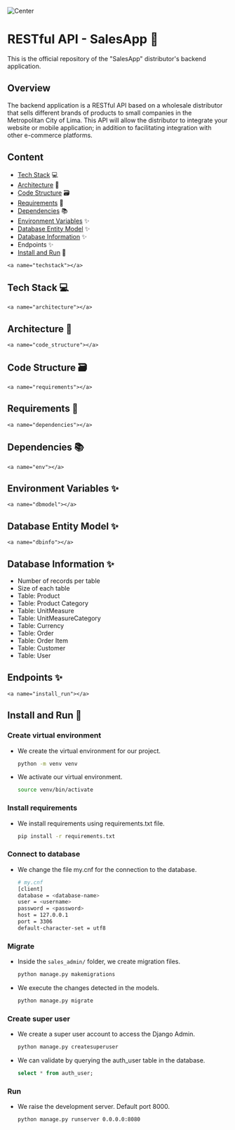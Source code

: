 ![Center](https://capacitacion.uc.cl/images/noticias/gestion-de-bodegas.jpg)

# RESTful API - SalesApp 👷

This is the official repository of the "SalesApp" distributor's backend application.

## Overview

The backend application is a RESTful API based on a wholesale distributor that sells different brands of products to small companies in the Metropolitan City of Lima. This API will allow the distributor to integrate your website or mobile application; in addition to facilitating integration with other e-commerce platforms.

## Content

- [Tech Stack](#techstack) 💻
- [Architecture](#architecture) 🏦
- [Code Structure](#code_structure) 🗃
- [Requirements](#requirements) 📝
- [Dependencies](#dependencies) 📚
- [Environment Variables](#env) ✨
- [Database Entity Model](#dbmodel) ✨
- [Database Information](#dbinfo) ✨
- Endpoints ✨
- [Install and Run](#install_run) 🚀

`<a name="techstack"></a>`

## Tech Stack 💻

`<a name="architecture"></a>`

## Architecture 🏦

`<a name="code_structure"></a>`

## Code Structure 🗃

`<a name="requirements"></a>`

## Requirements 📝

`<a name="dependencies"></a>`

## Dependencies 📚

`<a name="env"></a>`

## Environment Variables ✨

`<a name="dbmodel"></a>`

## Database Entity Model ✨

`<a name="dbinfo"></a>`

## Database Information ✨

- Number of records per table
- Size of each table
- Table: Product
- Table: Product Category
- Table: UnitMeasure
- Table: UnitMeasureCategory
- Table: Currency
- Table: Order
- Table: Order Item
- Table: Customer
- Table: User

## Endpoints ✨

`<a name="install_run"></a>`

## Install and Run 🚀

### Create virtual environment

- We create the virtual environment for our project.

  ```bash
  python -m venv venv
  ```

- We activate our virtual environment.

  ```bash
  source venv/bin/activate
  ```

### Install requirements

- We install requirements using requirements.txt file.

  ```bash
  pip install -r requirements.txt
  ```

### Connect to database

- We change the file my.cnf for the connection to the database.

  ```bash
  # my.cnf
  [client]
  database = <database-name>
  user = <username>
  password = <password>
  host = 127.0.0.1
  port = 3306
  default-character-set = utf8
  ```

### Migrate

- Inside the `sales_admin/` folder, we create migration files.

  ```bash
  python manage.py makemigrations
  ```

- We execute the changes detected in the models.

  ```bash
  python manage.py migrate
  ```

### Create super user

- We create a super user account to access the Django Admin.

  ```bash
  python manage.py createsuperuser
  ```

- We can validate by querying the auth_user table in the database.

  ```sql
  select * from auth_user;
  ```

### Run

- We raise the development server. Default port 8000.

  ```bash
  python manage.py runserver 0.0.0.0:8080
  ```

